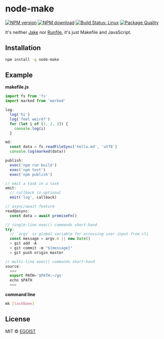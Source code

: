 # node-make

[![NPM version](https://img.shields.io/npm/v/node-make.svg)](https://www.npmjs.com/package/node-make)
[![NPM download](https://img.shields.io/npm/dm/node-make.svg)](https://www.npmjs.com/package/node-make)
[![Build Status: Linux](https://travis-ci.org/egoist/node-make.svg?branch=master)](https://travis-ci.org/egoist/node-make)
[![Package Quality](http://npm.packagequality.com/shield/node-make.svg)](http://packagequality.com/#?package=node-make)

It's neither [Jake](http://jakejs.com/) nor [Runfile](https://github.com/runfile/runfile), it's just Makefile and JavaScript.

## Installation

```bash
npm install -g node-make
```

## Example

**makefile.js**

```javascript
import fs from 'fs'
import marked from 'marked'

log:
  log('hi')
  log('feel weird?')
  for (let i of [1, 2, 3]) {
    console.log(i)
  }

md:
  const data = fs.readFileSync('hello.md', 'utf8')
  console.log(marked(data))

publish:
  exec('npm run build')
  exec('npm test')
  exec('npm publish')  

// emit a task in a task
emit:
  // callback is optional
  emit('log', callback)

// async/await feature
read@async:
  const data = await promiseFn()

// single-line exec() commands short-hand
try:
  // `argv` is global variable for accessing user input from cli
  const message = argv.m || new Date()
  > git add -A
  > git commit -m "${message}"
  > git push origin master

// multi-line exec() commands short-hand
source:
  >>>
  export PATH='$PATH:~/go'
  echo $PATH
  <<<

```

**command line**

```bash
mk [taskName]
```

## License

MIT &copy; [EGOIST](https://github.com/egoist)

